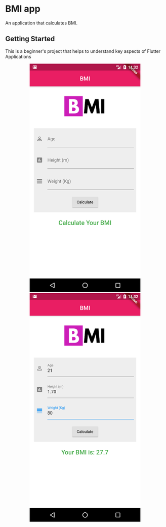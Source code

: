 # BMI app

An application that calculates BMI.

## Getting Started

This is a beginner's project that helps to understand key aspects of Flutter Applications

<p align="center">
  <img src="https://github.com/daniel-ishara/bmi_app/blob/master/screen1.png" width="350" title="hover text">
  <img src="https://github.com/daniel-ishara/bmi_app/blob/master/screen2.png" width="350" alt="accessibility text">
</p>
